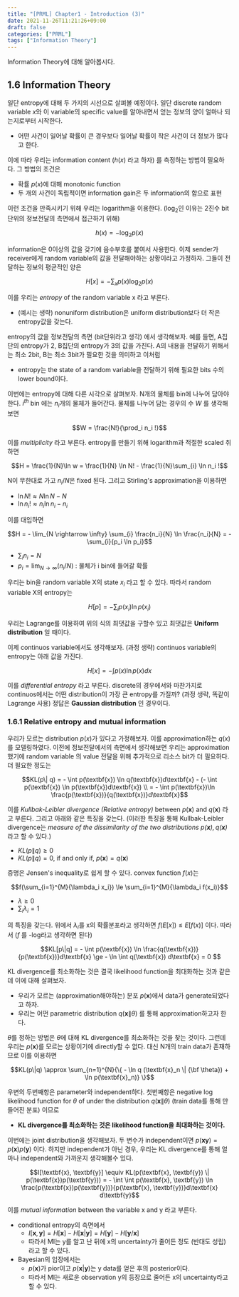 ```yaml
---
title: "[PRML] Chapter1 - Introduction (3)"
date: 2021-11-26T11:21:26+09:00
draft: false
categories: ["PRML"]
tags: ["Information Theory"]
---
```


Information Theory에 대해 알아봅시다.

<!--more-->

## 1.6 Information Theory
일단 entropy에 대해 두 가지의 시선으로 살펴볼 예정이다. 일단 discrete random variable $x$와 이 variable의 specific value를 알아내면서 얻는 정보의 양이 얼마나 되는지로부터 시작한다.
- 어떤 사건이 일어날 확률이 큰 경우보다 일어날 확률이 작은 사건이 더 정보가 많다고 한다.

이에 따라 우리는 information content ($h(x)$ 라고 하자) 를 측정하는 방법이 필요하다. 그 방법의 조건은
- 확률 $p(x)$에 대해 monotonic function
- 두 개의 사건이 독립적이면 information gain은 두 information의 합으로 표현

이런 조건을 만족시키기 위해 우리는 logarithm을 이용한다. ($\log_2$인 이유는 2진수 bit단위의 정보전달의 측면에서 접근하기 위해)

$$h(x) = - \log_2 p(x)$$

information은 0이상의 값을 갖기에 음수부호를 붙여서 사용한다. 이제 sender가 receiver에게 random variable의 값을 전달해야하는 상황이라고 가정하자. 그들이 전달하는 정보의 평균적인 양은

$$H[x] = - \sum_{x}{p(x)\log_2 p(x)}$$

이를 우리는 *entropy* of the random variable x 라고 부른다.
- (예시는 생략) nonuniform distribution은 uniform distribution보다 더 작은 entropy값을 갖는다.

entropy의 값을 정보전달의 측면 (bit단위라고 생각) 에서 생각해보자. 예를 들면, A집단의 entropy가 2, B집단의 entropy가 3의 값을 가진다. A의 내용을 전달하기 위해서는 최소 2bit, B는 최소 3bit가 필요한 것을 의미하고 이처럼
- entropy는 the state of a random variable을 전달하기 위해 필요한 bits 수의 lower bound이다.

이번에는 entropy에 대해 다른 시각으로 살펴보자. N개의 물체를 bin에 나누어 담아야 한다. $i^{th}$ bin 에는 $n_i$개의 물체가 들어간다. 물체를 나누어 담는 경우의 수 $W$ 를 생각해보면

$$W = \frac{N!}{\prod_i n_i !}$$

이를 *multiplicity* 라고 부른다. entropy를 만들기 위해 logarithm과 적절한 scaled 취하면

$$H = \frac{1}{N}\ln w = \frac{1}{N} \ln N! - \frac{1}{N}\sum_{i} \ln n_i !$$

N이 무한대로 가고 $n_i / N$은 fixed 된다.  그리고 Stirling's approximation을 이용하면
- $\ln N ! \approx N \ln N - N$
- $\ln n_i ! \approx n_i \ln n_i - n_i$

이를 대입하면

$$H = - \lim_{N \rightarrow \infty} \sum_{i} \frac{n_i}{N} \ln \frac{n_i}{N} = - \sum_{i}{p_i \ln p_i}$$

- $\sum_i n_i = N$
- $p_i = \lim_{N \rightarrow \infty} (n_i / N)$ : 물체가 i bin에 들어갈 확률

우리는 bin을 random variable X의 state $x_i$ 라고 할 수 있다. 따라서 random variable X의 entropy는

$$H[p] = - \sum_{i}{p(x_i)\ln p(x_i)}$$

우리는 Lagrange를 이용하여  위의 식의 최댓값을 구할수 있고 최댓값은 **Uniform distribution** 일 때이다.  

이제 continuos variable에서도 생각해보자. (과정 생략) continuos variable의 entropy는 아래 값을 가진다.

$$H[x] = - \int p(x) \ln p(x) dx$$

이를 *differential entropy* 라고 부른다. discrete의 경우에서와 마찬가지로 continuos에서는 어떤 distribution이 가장 큰 entropy를 가질까? (과정 생략, 똑같이 Lagrange 사용) 정답은 **Gaussian distribution** 인 경우이다.

### 1.6.1 Relative entropy and mutual information
우리가 모르는 distribution $p(x)$가 있다고 가정해보자. 이를 approximation하는 $q(x)$를 모델링하였다. 이전에 정보전달에서의 측면에서 생각해보면 우리는 approximation 했기에 random variable 의 value 전달을 위해 추가적으로 리소스 bit가 더 필요하다. 더 필요한 정도는

$$KL(p\| q) = - \int p(\textbf{x}) \ln q(\textbf{x})d\textbf{x} -  (- \int p(\textbf{x}) \ln p(\textbf{x})d\textbf{x}) \\ = - \int p(\textbf{x})\ln \frac{p(\textbf{x})}{q(\textbf{x})}d\textbf{x}$$

이를 *Kullbak-Leibler divergence (Relative entropy)*  between $p(\textbf{x})$ and $q(\textbf{x})$ 라고 부른다. 그리고 아래와 같은 특징을 갖는다. (이러한 특징을 통해 Kullbak-Leibler divergence는 *measure of the dissimilarity of the two distributions $p(\textbf{x}), q(\textbf{x})$* 라고 할 수 있다.)
- $KL(p\| q) \ge 0$
- $KL(p\| q) = 0$, if and only if, $p(\textbf{x}) = q(\textbf{x})$

증명은 Jensen's inequality로 쉽게 할 수 있다. convex function $f(x)$는

$$f(\sum_{i=1}^{M}{\lambda_i x_i}) \le \sum_{i=1}^{M}{\lambda_i f(x_i)}$$

- $\lambda \ge 0$
- $\sum_i \lambda_i = 1$  

의 특징을 갖는다. 위에서 $\lambda_i$를 x의 확률분포라고 생각하면 $f(E[x]) \le E[f(x)]$ 이다. 따라서 ($f$ 를 -log라고 생각하면 된다)

$$KL[p\|q] = - \int p(\textbf{x}) \ln \frac{q(\textbf{x})}{p(\textbf{x})}d\textbf{x} \ge - \ln \int q(\textbf{x}) d\textbf{x} = 0  $$

KL divergence를 최소화하는 것은 결국 likelihood function을 최대화하는 것과 같은데 이에 대해 살펴보자.
- 우리가 모르는 (approximation해야하는) 분포 $p(\textbf{x})$에서 data가 generate되었다고 하자.
- 우리는 어떤 parametric distribution $q(\textbf{x} \| \theta)$ 를 통해 approximation하고자 한다.

$\theta$를 정하는 방법은 $\theta$에 대해 KL divergence를 최소화하는 것을 찾는 것이다. 그런데 우리는 $p(\textbf{x})$를 모르는 상황이기에 directly할 수 없다. 대신 N개의 train data가 존재하므로 이를 이용하면

$$KL(p\|q) \approx \sum_{n=1}^{N}{\{ - \ln q (\textbf{x}_n \| {\bf \theta}) + \ln p(\textbf{x}_n)} \}$$

우변의 두번째항은 parameter와 independent하다. 첫번째항은  negative log likelihood function for $\theta$ of under the distribution $q(\textbf{x} \| \theta)$ (train data를 통해 만들어진 분포) 이므로

- **KL divergence를 최소화하는 것은 likelihood function을 최대화하는 것이다.**

이번에는 joint distribution을 생각해보자. 두 변수가 independent이면 $p(\textbf{x}\textbf{y}) = p(\textbf{x})p(\textbf{y})$ 이다. 하지만 independent가 아닌 경우, 우리는 KL divergence를 통해 얼마나 independent와 가까운지 생각해볼수 있다.

$$I[\textbf{x}, \textbf{y}] \equiv KL(p(\textbf{x}, \textbf{y}) \| p(\textbf{x})p(\textbf{y})) = - \int \int p(\textbf{x}, \textbf{y}) \ln \frac{p(\textbf{x})p(\textbf{y})}{p(\textbf{x}, \textbf{y})}d\textbf{x} d\textbf{y}$$

이를 *mutual information* between the variable x and y 라고 부른다.
- conditional entropy의 측면에서
  - $I[\textbf{x}, \textbf{y}] = H[\textbf{x}] - H[\textbf{x}|\textbf{y}] = H[\textbf{y}] - H[\textbf{y}/\textbf{x}]$
  - 따라서 MI는 y를 알고 난 뒤에 x의 uncertainty가 줄어든 정도 (반대도 성립) 라고 할 수 있다.
- Bayesian의 입장에서는
  - $p(\textbf{x})$가 pior이고 $p(\textbf{x} | \textbf{y})$는 y data를 얻은 후의 posterior이다.
  - 따라서 MI는 새로운 observation y의 등장으로 줄어든 x의 uncertainty라고 할 수 있다.
